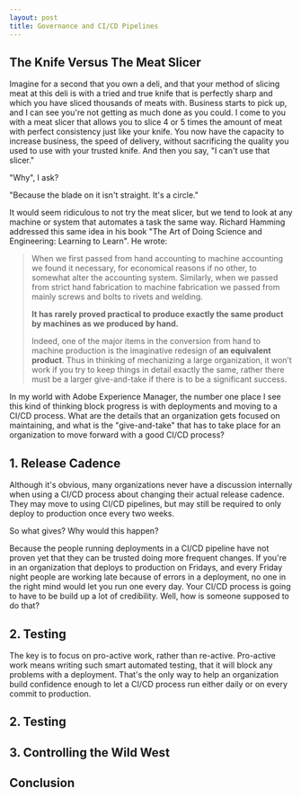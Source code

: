 ```yaml
---
layout: post
title: Governance and CI/CD Pipelines
---
```


## The Knife Versus The Meat Slicer

Imagine for a second that you own a deli, and that your method of slicing meat at this deli is with a tried and true knife that is perfectly sharp and which you have sliced thousands of meats with. Business starts to pick up, and I can see you're not getting as much done as you could. I come to you with a meat slicer that allows you to slice 4 or 5 times the amount of meat with perfect consistency just like your knife. You now have the capacity to increase business, the speed of delivery, without sacrificing the quality you used to use with your trusted knife. And then you say, "I can't use that slicer." 

"Why", I ask?

"Because the blade on it isn't straight. It's a circle." 

It would seem ridiculous to not try the meat slicer, but we tend to look at any machine or system that automates a task the same way. Richard Hamming addressed this same idea in his book "The Art of Doing Science and Engineering: Learning to Learn". He wrote:

>When we first passed from hand accounting to machine accounting we found it necessary, for economical reasons if no other, to somewhat alter the accounting system. Similarly, when we passed from strict hand fabrication to machine fabrication we passed from mainly screws and bolts to rivets and welding.
>
>**It has rarely proved practical to produce exactly the same product by machines as we produced by hand.**
>
>Indeed, one of the major items in the conversion from hand to machine production is the imaginative redesign of **an equivalent product**. Thus in thinking of mechanizing a large organization, it won’t work if you try to keep things in detail exactly the same, rather there must be a larger give-and-take if there is to be a significant success.

In my world with Adobe Experience Manager, the number one place I see this kind of thinking block progress is with deployments and moving to a CI/CD process. What are the details that an organization gets focused on maintaining, and what is the "give-and-take" that has to take place for an organization to move forward with a good CI/CD process? 

## 1. Release Cadence
Although it's obvious, many organizations never have a discussion internally when using a CI/CD process about changing their actual release cadence. They may move to using CI/CD pipelines, but may still be required to only deploy to production once every two weeks. 

So what gives? Why would this happen? 

Because the people running deployments in a CI/CD pipeline have not proven yet that they can be trusted doing more frequent changes. If you're in an organization that deploys to production on Fridays, and every Friday night people are working late because of errors in a deployment, no one in the right mind would let you run one every day. Your CI/CD process is going to have to be build up a lot of credibility. Well, how is someone supposed to do that?


## 2. Testing
The key is to focus on pro-active work, rather than re-active. Pro-active work means writing such smart automated testing, that it will block any problems with a deployment. That's the only way to help an organization build confidence enough to let a CI/CD process run either daily or on every commit to production.



## 2. Testing

## 3. Controlling the Wild West

## Conclusion
